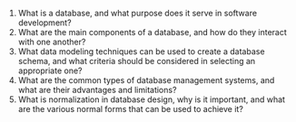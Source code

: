 1. What is a database, and what purpose does it serve in software development? 
2. What are the main components of a database, and how do they interact with one another? 
3. What data modeling techniques can be used to create a database schema, and what criteria should be considered in selecting an appropriate one? 
4. What are the common types of database management systems, and what are their advantages and limitations? 
5. What is normalization in database design, why is it important, and what are the various normal forms that can be used to achieve it?
